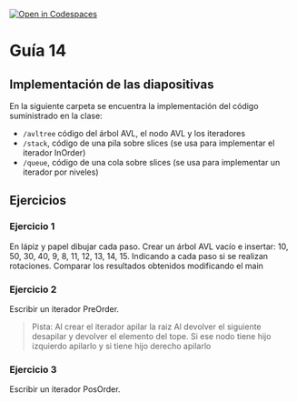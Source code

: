 [![Open in Codespaces](https://classroom.github.com/assets/launch-codespace-7f7980b617ed060a017424585567c406b6ee15c891e84e1186181d67ecf80aa0.svg)](https://classroom.github.com/open-in-codespaces?assignment_repo_id=11286883)
# Guía 14
## Implementación de las diapositivas

En la siguiente carpeta se encuentra la implementación del código suministrado en la clase:

- `/avltree` código del árbol AVL, el nodo AVL y los iteradores
- `/stack`, código de una pila sobre slices (se usa para implementar el iterador InOrder)
- `/queue`, código de una cola sobre slices (se usa para implementar un iterador por niveles)

## Ejercicios

### Ejercicio 1
En lápiz y papel dibujar cada paso. Crear un árbol AVL vacío e insertar: 10, 50, 30, 40, 9, 8, 11, 12, 13, 14, 15. Indicando a cada paso si se realizan rotaciones. Comparar los resultados obtenidos modificando el main

### Ejercicio 2
Escribir un iterador PreOrder.
> Pista: Al crear el iterador apilar la raiz
> Al devolver el siguiente desapilar y devolver el elemento del tope. Si ese nodo tiene hijo izquierdo apilarlo y si tiene hijo derecho apilarlo

### Ejercicio 3
Escribir un iterador PosOrder.
